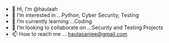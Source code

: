 - 👋 Hi, I’m @haulaah
- 👀 I’m interested in ...Python, Cyber Security, Testing
- 🌱 I’m currently learning ...Coding
- 💞️ I’m looking to collaborate on ...Security and Testing Projects
- 📫 How to reach me ... haulasaniee@gmail.com

<!---
haulaah/haulaah is a ✨ special ✨ repository because its `README.md` (this file) appears on your GitHub profile.
You can click the Preview link to take a look at your changes.
--->
